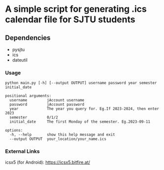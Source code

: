 # A simple script for generating .ics calendar file for SJTU students

## Dependencies
+ pysjtu
+ ics
+ dateutil

### Usage

```pythonr
python main.py [-h] [--output OUTPUT] username password year semester initial_date

positional arguments:
  username         jAccount username
  password         jAccount password
  year             The year you query for. Eg.If 2023-2024, then enter 2023
  semester         0/1/2
  initial_date     The first Monday of the semester. Eg.2023-09-11

options:
  -h, --help       show this help message and exit
  --output OUTPUT  your_location/your_name.ics
```

### External Links

icsx5 (for Android): https://icsx5.bitfire.at/